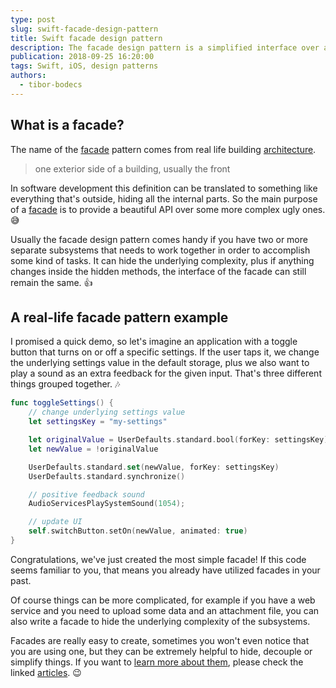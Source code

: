 ```yaml
---
type: post
slug: swift-facade-design-pattern
title: Swift facade design pattern
description: The facade design pattern is a simplified interface over a complex subsystem. Let me show you a real quick example using Swift.
publication: 2018-09-25 16:20:00
tags: Swift, iOS, design patterns
authors:
  - tibor-bodecs
---
```


## What is a facade?

The name of the [facade](https://medium.com/swiftworld/swift-world-design-patterns-facade-579ef4b3319f) pattern comes from real life building [architecture](https://en.wikipedia.org/wiki/Facade).

> one exterior side of a building, usually the front

In software development this definition can be translated to something like everything that's outside, hiding all the internal parts. So the main purpose of a [facade](https://medium.com/ios-development-tips-and-tricks/design-patterns-with-swift-facade-pattern-f3afc65a1e19) is to provide a beautiful API over some more complex ugly ones. 😅

Usually the facade design pattern comes handy if you have two or more separate subsystems that needs to work together in order to accomplish some kind of tasks. It can hide the underlying complexity, plus if anything changes inside the hidden methods, the interface of the facade can still remain the same. 👍

## A real-life facade pattern example

I promised a quick demo, so let's imagine an application with a toggle button that turns on or off a specific settings. If the user taps it, we change the underlying settings value in the default storage, plus we also want to play a sound as an extra feedback for the given input. That's three different things grouped together. 🎶

```swift
func toggleSettings() {
    // change underlying settings value
    let settingsKey = "my-settings"

    let originalValue = UserDefaults.standard.bool(forKey: settingsKey)
    let newValue = !originalValue

    UserDefaults.standard.set(newValue, forKey: settingsKey)
    UserDefaults.standard.synchronize()

    // positive feedback sound
    AudioServicesPlaySystemSound(1054);

    // update UI
    self.switchButton.setOn(newValue, animated: true)
}
```

Congratulations, we've just created the most simple facade! If this code seems familiar to you, that means you already have utilized facades in your past.

Of course things can be more complicated, for example if you have a web service and you need to upload some data and an attachment file, you can also write a facade to hide the underlying complexity of the subsystems.

Facades are really easy to create, sometimes you won't even notice that you are using one, but they can be extremely helpful to hide, decouple or simplify things. If you want to [learn more about them](https://www.appcoda.com/design-pattern-structural/), please check the linked [articles](https://rubygarage.org/blog/swift-design-patterns). 😉

